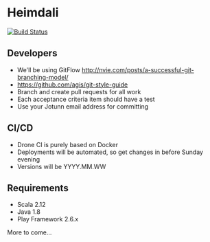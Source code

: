 # Heimdali
[![Build Status](http://ci.jotunn.io/api/badges/bennythomps/heimdali-api/status.svg)](http://ci.jotunn.io/bennythomps/heimdali-api)

## Developers
* We'll be using GitFlow http://nvie.com/posts/a-successful-git-branching-model/
* https://github.com/agis/git-style-guide
* Branch and create pull requests for all work
* Each acceptance criteria item should have a test
* Use your Jotunn email address for committing

## CI/CD
* Drone CI is purely based on Docker
* Deployments will be automated, so get changes in before Sunday evening
* Versions will be YYYY.MM.WW

## Requirements
* Scala 2.12
* Java 1.8
* Play Framework 2.6.x

More to come...
